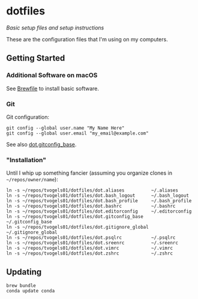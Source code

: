 # dotfiles

_Basic setup files and setup instructions_

These are the configuration files that I'm using on my computers.

## Getting Started

### Additional Software on macOS

See [Brewfile](./Brewfile) to install basic software.

### Git

Git configuration:
```shell
git config --global user.name "My Name Here"
git config --global user.email "my_email@example.com"
```

See also [dot.gitconfig\_base](./dot.gitconfig_base).

### "Installation"

Until I whip up something fancier (assuming you organize clones in `~/repos/owner/name`):
```shell
ln -s ~/repos/tvogels01/dotfiles/dot.aliases          ~/.aliases
ln -s ~/repos/tvogels01/dotfiles/dot.bash_logout      ~/.bash_logout
ln -s ~/repos/tvogels01/dotfiles/dot.bash_profile     ~/.bash_profile
ln -s ~/repos/tvogels01/dotfiles/dot.bashrc           ~/.bashrc
ln -s ~/repos/tvogels01/dotfiles/dot.editorconfig     ~/.editorconfig
ln -s ~/repos/tvogels01/dotfiles/dot.gitconfig_base   ~/.gitconfig_base
ln -s ~/repos/tvogels01/dotfiles/dot.gitignore_global ~/.gitignore_global
ln -s ~/repos/tvogels01/dotfiles/dot.psqlrc           ~/.psqlrc
ln -s ~/repos/tvogels01/dotfiles/dot.sreenrc          ~/.sreenrc
ln -s ~/repos/tvogels01/dotfiles/dot.vimrc            ~/.vimrc
ln -s ~/repos/tvogels01/dotfiles/dot.zshrc            ~/.zshrc
```

## Updating

```
brew bundle
conda update conda
```
